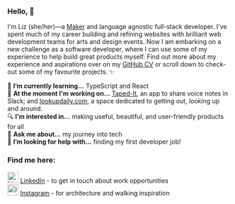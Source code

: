 ### Hello, 👋

I'm Liz (she/her)—a [Maker](https://makers.tech/) and language agnostic full-stack developer. I've spent much of my career building and refining websites with brilliant web development teams for arts and design events. Now I am embarking on a new challenge as a software developer, where I can use some of my experience to help build great products myself. Find out more about my experience and aspirations over on my [GitHub CV](https://github.com/lookupdaily/CV) or scroll down to check-out some of my favourite projects. ✨

🌱  **I’m currently learning...** TypeScript and React\
🔭  **At the moment I'm working on...** [Taped-It](https://github.com/voice-notes), an app to share voice notes in Slack; and [lookupdaily.com](https://github.com/lookupdaily/website), a space dedicated to getting out, looking up and around.\
🔍  **I'm interested in...** making useful, beautiful, and user-friendly products for all\
💬  **Ask me about...** my journey into tech\
🤔  **I’m looking for help with...** finding my first developer job!

### Find me here:
<a href="https://www.linkedin.com/in/lookupdaily/"><img src="https://img.icons8.com/color/48/000000/linkedin.png" alt="LinkedIn-icon" height="25" width="25" margin="0" padding="0"></a> <a href="https://www.linkedin.com/in/lookupdaily/">LinkedIn</a>  - to get in touch about work opportunities\
<a href="https://www.instagram.com/lookupdaily/"><img src="https://img.icons8.com/fluent/48/000000/instagram-new.png" alt="instagram-icon" height="25" width="25"></a> <a href="https://www.instagram.com/lookupdaily/">Instagram</a>  - for architecture and walking inspiration

<!--
**lookupdaily/lookupdaily** is a ✨ _special_ ✨ repository because its `README.md` (this file) appears on your GitHub profile.

Here are some ideas to get you started:
- 🔭 I’m currently working on ...

- 👯 I’m looking to collaborate on ...
- 🤔 I’m looking for help with ...
-  ...
- 📫 How to reach me: ...
- 😄 Pronouns: ...
- ⚡ Fun fact: ...
-->
